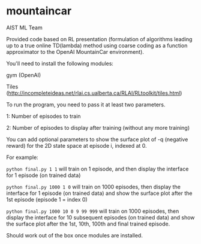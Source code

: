 # mountaincar

AIST ML Team

Provided code based on RL presentation (formulation of algorithms leading up to a true online TD(lambda) method using coarse coding as a function approximator to the OpenAI MountainCar environment).


You'll need to install the following modules:

gym (OpenAI)

Tiles (http://incompleteideas.net/rlai.cs.ualberta.ca/RLAI/RLtoolkit/tiles.html)


To run the program, you need to pass it at least two parameters.

1: Number of episodes to train

2: Number of episodes to display after training (without any more training)


You can add optional parameters to show the surface plot of -q (negative reward) for the 2D state space at episode i, indexed at 0. 

For example:

`python final.py 1 1` will train on 1 episode, and then display the interface for 1 episode (on trained data)

`python final.py 1000 1 0` will train on 1000 episodes, then display the interface for 1 episode (on trained data) and show the surface plot after the 1st episode (episode 1 = index 0)

`python final.py 1000 10 0 9 99 999` will train on 1000 episodes, then display the interface for 10 subsequent episodes (on trained data) and show the surface plot after the 1st, 10th, 100th and final trained episode.


Should work out of the box once modules are installed.
